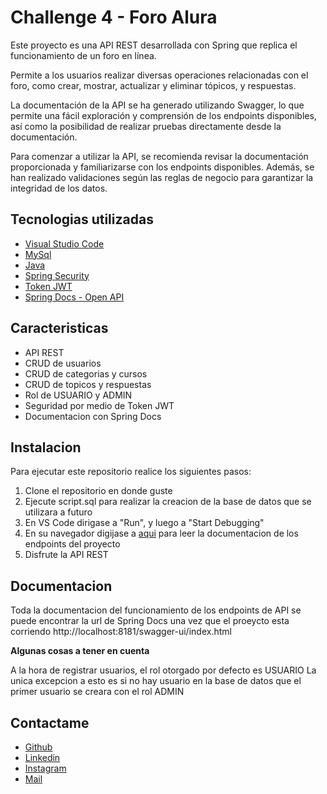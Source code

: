 
# Challenge  4 - Foro Alura

Este proyecto es una API REST desarrollada con Spring que replica el funcionamiento de un foro en línea.

Permite a los usuarios realizar diversas operaciones relacionadas con el foro, como crear, mostrar, actualizar y eliminar tópicos, y respuestas.

La documentación de la API se ha generado utilizando Swagger, lo que permite una fácil exploración y comprensión de los endpoints disponibles, así como la posibilidad de realizar pruebas directamente desde la documentación.

Para comenzar a utilizar la API, se recomienda revisar la documentación proporcionada y familiarizarse con los endpoints disponibles. Además, se han realizado validaciones según las reglas de negocio para garantizar la integridad de los datos.


## Tecnologias utilizadas

- [Visual Studio Code](https://code.visualstudio.com/)
- [MySql](https://www.mysql.com/)
- [Java](https://www.java.com/en/)
- [Spring Security](https://start.spring.io/)
- [Token JWT](https://jwt.io/)
- [Spring Docs - Open API](https://springdoc.org/)


## Caracteristicas

- API REST
- CRUD de usuarios
- CRUD de categorias y cursos
- CRUD de topicos y respuestas
- Rol de USUARIO y ADMIN
- Seguridad por medio de Token JWT
- Documentacion con Spring Docs
## Instalacion

Para ejecutar este repositorio realice los siguientes pasos:

1. Clone el repositorio en donde guste
2. Ejecute script.sql para realizar la creacion de la base de datos que se utilizara a futuro
3. En VS Code dirigase a "Run", y luego a "Start Debugging"
4. En su navegador digijase a [aqui](http://localhost:8181/swagger-ui/index.html) para leer la documentacion de los endpoints del proyecto
5. Disfrute la API REST
    
## Documentacion

Toda la documentacion del funcionamiento de los endpoints de API se puede encontrar la url de Spring Docs una vez que el proeycto esta corriendo
http://localhost:8181/swagger-ui/index.html

**Algunas cosas a tener en cuenta**

A la hora de registrar usuarios, el rol otorgado por defecto es USUARIO
La unica excepcion a esto es si no hay usuario en la base de datos que el primer usuario se creara con el rol ADMIN


## Contactame

- [Github](https://github.com/davichuder)
- [Linkedin](https://www.linkedin.com/in/david-emanuel-rolon/)
- [Instagram](https://www.instagram.com/derdavichu/)
- [Mail](mailTo:rolondavid@outlook.com)

